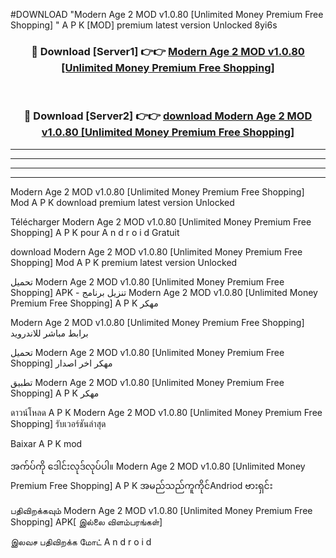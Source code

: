 #DOWNLOAD "Modern Age 2 MOD v1.0.80 [Unlimited Money Premium Free Shopping] " A P K [MOD] premium latest version Unlocked 8yi6s 



<div align="center">

<h3>🔴 Download [Server1] 👉👉 <a href="https://apkdownload12.web.app/?title=Modern Age 2 MOD v1.0.80 [Unlimited Money Premium Free Shopping] ">Modern Age 2 MOD v1.0.80 [Unlimited Money Premium Free Shopping]  </a></h3><br>

<h3>🔴 Download [Server2] 👉👉 <a href="https://apkdownload12.web.app/?title=Modern Age 2 MOD v1.0.80 [Unlimited Money Premium Free Shopping] ">download Modern Age 2 MOD v1.0.80 [Unlimited Money Premium Free Shopping]  </a></h3>
</div>


----------------------------------------------------------

----------------------------------------------------------

----------------------------------------------------------

----------------------------------------------------------


Modern Age 2 MOD v1.0.80 [Unlimited Money Premium Free Shopping]  Mod A P K download premium latest version Unlocked

Télécharger  Modern Age 2 MOD v1.0.80 [Unlimited Money Premium Free Shopping]  A P K pour A n d r o i d Gratuit

download Modern Age 2 MOD v1.0.80 [Unlimited Money Premium Free Shopping]  Mod A P K premium latest version Unlocked

تحميل Modern Age 2 MOD v1.0.80 [Unlimited Money Premium Free Shopping]  APK - تنزيل برنامج Modern Age 2 MOD v1.0.80 [Unlimited Money Premium Free Shopping]  A P K مهكر

Modern Age 2 MOD v1.0.80 [Unlimited Money Premium Free Shopping]  برابط مباشر للاندرويد

تحميل Modern Age 2 MOD v1.0.80 [Unlimited Money Premium Free Shopping]  مهكر اخر اصدار

تطبيق Modern Age 2 MOD v1.0.80 [Unlimited Money Premium Free Shopping]  A P K مهكر

ดาวน์โหลด A P K Modern Age 2 MOD v1.0.80 [Unlimited Money Premium Free Shopping]  รับเวอร์ชันล่าสุด

Baixar A P K mod

အက်ပ်ကို ဒေါင်းလုဒ်လုပ်ပါ။ Modern Age 2 MOD v1.0.80 [Unlimited Money Premium Free Shopping]  A P K အမည်သည်ကူကိုင်Andriod ဗားရှင်း

பதிவிறக்கவும் Modern Age 2 MOD v1.0.80 [Unlimited Money Premium Free Shopping]  APK[ இல்லை விளம்பரங்கள்] 
 
இலவச பதிவிறக்க மோட் A n d r o i d




